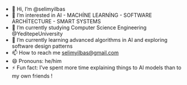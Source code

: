 - 👋 Hi, I’m @selimyilbas
- 👀 I’m interested in AI - MACHİNE LEARNİNG - SOFTWARE ARCHİTECTURE - SMART SYSTEMS
- 🌱 I’m currently studying Computer Science Engineering @YeditepeUniversity
- 💞️ I’m currently learning advanced algorithms in AI and exploring software design patterns  
- 📫 How to reach me selimyilbas@gmail.com
- 😄 Pronouns: he/him
- ⚡ Fun fact:  I’ve spent more time explaining things to AI models than to my own friends ! 

<!---
selimyilbas/selimyilbas is a ✨ special ✨ repository because its `README.md` (this file) appears on your GitHub profile.
You can click the Preview link to take a look at your changes.
--->
